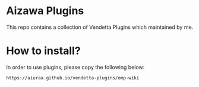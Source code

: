

<!--# Vendetta Plugins Template
This repo contains a template for creating [Vendetta](https://github.com/vendetta-mod/Vendetta) plugins.

# How to install?
Paste a plugin URL into the Plugins page of Vendetta, following a basic format of:

https://`YOUR_GITHUB_USERNAME`.github.io/`REPO_NAME`/`PLUGIN_NAME`-->

# Aizawa Plugins
This repo contains a collection of Vendetta Plugins which maintained by me.

# How to install?
In order to use plugins, please copy the following below:

```
https://aiuraa.github.io/vendetta-plugins/omp-wiki
```
